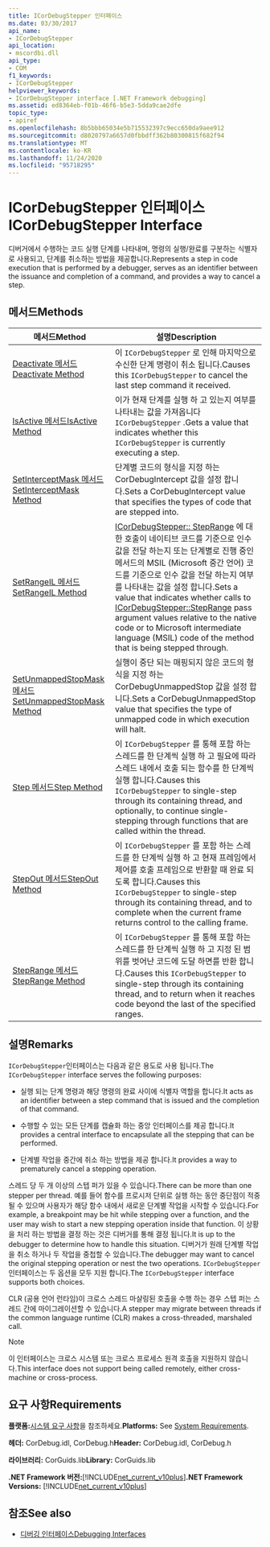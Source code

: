 ```yaml
---
title: ICorDebugStepper 인터페이스
ms.date: 03/30/2017
api_name:
- ICorDebugStepper
api_location:
- mscordbi.dll
api_type:
- COM
f1_keywords:
- ICorDebugStepper
helpviewer_keywords:
- ICorDebugStepper interface [.NET Framework debugging]
ms.assetid: ed8364eb-f01b-46f6-b5e3-5dda9cae2dfe
topic_type:
- apiref
ms.openlocfilehash: 8b5bbb65034e5b715532397c9ecc650da9aee912
ms.sourcegitcommit: d8020797a6657d0fbbdff362b80300815f682f94
ms.translationtype: MT
ms.contentlocale: ko-KR
ms.lasthandoff: 11/24/2020
ms.locfileid: "95718295"
---
```

# <a name="icordebugstepper-interface"></a><span data-ttu-id="ee5d9-102">ICorDebugStepper 인터페이스</span><span class="sxs-lookup"><span data-stu-id="ee5d9-102">ICorDebugStepper Interface</span></span>

<span data-ttu-id="ee5d9-103">디버거에서 수행하는 코드 실행 단계를 나타내며, 명령의 실행/완료를 구분하는 식별자로 사용되고, 단계를 취소하는 방법을 제공합니다.</span><span class="sxs-lookup"><span data-stu-id="ee5d9-103">Represents a step in code execution that is performed by a debugger, serves as an identifier between the issuance and completion of a command, and provides a way to cancel a step.</span></span>  
  
## <a name="methods"></a><span data-ttu-id="ee5d9-104">메서드</span><span class="sxs-lookup"><span data-stu-id="ee5d9-104">Methods</span></span>  
  
|<span data-ttu-id="ee5d9-105">메서드</span><span class="sxs-lookup"><span data-stu-id="ee5d9-105">Method</span></span>|<span data-ttu-id="ee5d9-106">설명</span><span class="sxs-lookup"><span data-stu-id="ee5d9-106">Description</span></span>|  
|------------|-----------------|  
|[<span data-ttu-id="ee5d9-107">Deactivate 메서드</span><span class="sxs-lookup"><span data-stu-id="ee5d9-107">Deactivate Method</span></span>](icordebugstepper-deactivate-method.md)|<span data-ttu-id="ee5d9-108">이 `ICorDebugStepper` 로 인해 마지막으로 수신한 단계 명령이 취소 됩니다.</span><span class="sxs-lookup"><span data-stu-id="ee5d9-108">Causes this `ICorDebugStepper` to cancel the last step command it received.</span></span>|  
|[<span data-ttu-id="ee5d9-109">IsActive 메서드</span><span class="sxs-lookup"><span data-stu-id="ee5d9-109">IsActive Method</span></span>](icordebugstepper-isactive-method.md)|<span data-ttu-id="ee5d9-110">이가 현재 단계를 실행 하 고 있는지 여부를 나타내는 값을 가져옵니다 `ICorDebugStepper` .</span><span class="sxs-lookup"><span data-stu-id="ee5d9-110">Gets a value that indicates whether this `ICorDebugStepper` is currently executing a step.</span></span>|  
|[<span data-ttu-id="ee5d9-111">SetInterceptMask 메서드</span><span class="sxs-lookup"><span data-stu-id="ee5d9-111">SetInterceptMask Method</span></span>](icordebugstepper-setinterceptmask-method.md)|<span data-ttu-id="ee5d9-112">단계별 코드의 형식을 지정 하는 CorDebugIntercept 값을 설정 합니다.</span><span class="sxs-lookup"><span data-stu-id="ee5d9-112">Sets a CorDebugIntercept value that specifies the types of code that are stepped into.</span></span>|  
|[<span data-ttu-id="ee5d9-113">SetRangeIL 메서드</span><span class="sxs-lookup"><span data-stu-id="ee5d9-113">SetRangeIL Method</span></span>](icordebugstepper-setrangeil-method.md)|<span data-ttu-id="ee5d9-114">[ICorDebugStepper:: StepRange](icordebugstepper-steprange-method.md) 에 대 한 호출이 네이티브 코드를 기준으로 인수 값을 전달 하는지 또는 단계별로 진행 중인 메서드의 MSIL (Microsoft 중간 언어) 코드를 기준으로 인수 값을 전달 하는지 여부를 나타내는 값을 설정 합니다.</span><span class="sxs-lookup"><span data-stu-id="ee5d9-114">Sets a value that indicates whether calls to [ICorDebugStepper::StepRange](icordebugstepper-steprange-method.md) pass argument values relative to the native code or to Microsoft intermediate language (MSIL) code of the method that is being stepped through.</span></span>|  
|[<span data-ttu-id="ee5d9-115">SetUnmappedStopMask 메서드</span><span class="sxs-lookup"><span data-stu-id="ee5d9-115">SetUnmappedStopMask Method</span></span>](icordebugstepper-setunmappedstopmask-method.md)|<span data-ttu-id="ee5d9-116">실행이 중단 되는 매핑되지 않은 코드의 형식을 지정 하는 CorDebugUnmappedStop 값을 설정 합니다.</span><span class="sxs-lookup"><span data-stu-id="ee5d9-116">Sets a CorDebugUnmappedStop value that specifies the type of unmapped code in which execution will halt.</span></span>|  
|[<span data-ttu-id="ee5d9-117">Step 메서드</span><span class="sxs-lookup"><span data-stu-id="ee5d9-117">Step Method</span></span>](icordebugstepper-step-method.md)|<span data-ttu-id="ee5d9-118">이 `ICorDebugStepper` 를 통해 포함 하는 스레드를 한 단계씩 실행 하 고 필요에 따라 스레드 내에서 호출 되는 함수를 한 단계씩 실행 합니다.</span><span class="sxs-lookup"><span data-stu-id="ee5d9-118">Causes this `ICorDebugStepper` to single-step through its containing thread, and optionally, to continue single-stepping through functions that are called within the thread.</span></span>|  
|[<span data-ttu-id="ee5d9-119">StepOut 메서드</span><span class="sxs-lookup"><span data-stu-id="ee5d9-119">StepOut Method</span></span>](icordebugstepper-stepout-method.md)|<span data-ttu-id="ee5d9-120">이 `ICorDebugStepper` 를 포함 하는 스레드를 한 단계씩 실행 하 고 현재 프레임에서 제어를 호출 프레임으로 반환할 때 완료 되도록 합니다.</span><span class="sxs-lookup"><span data-stu-id="ee5d9-120">Causes this `ICorDebugStepper` to single-step through its containing thread, and to complete when the current frame returns control to the calling frame.</span></span>|  
|[<span data-ttu-id="ee5d9-121">StepRange 메서드</span><span class="sxs-lookup"><span data-stu-id="ee5d9-121">StepRange Method</span></span>](icordebugstepper-steprange-method.md)|<span data-ttu-id="ee5d9-122">이 `ICorDebugStepper` 를 통해 포함 하는 스레드를 한 단계씩 실행 하 고 지정 된 범위를 벗어난 코드에 도달 하면를 반환 합니다.</span><span class="sxs-lookup"><span data-stu-id="ee5d9-122">Causes this `ICorDebugStepper` to single-step through its containing thread, and to return when it reaches code beyond the last of the specified ranges.</span></span>|  
  
## <a name="remarks"></a><span data-ttu-id="ee5d9-123">설명</span><span class="sxs-lookup"><span data-stu-id="ee5d9-123">Remarks</span></span>  

 <span data-ttu-id="ee5d9-124">`ICorDebugStepper`인터페이스는 다음과 같은 용도로 사용 됩니다.</span><span class="sxs-lookup"><span data-stu-id="ee5d9-124">The `ICorDebugStepper` interface serves the following purposes:</span></span>  
  
- <span data-ttu-id="ee5d9-125">실행 되는 단계 명령과 해당 명령의 완료 사이에 식별자 역할을 합니다.</span><span class="sxs-lookup"><span data-stu-id="ee5d9-125">It acts as an identifier between a step command that is issued and the completion of that command.</span></span>  
  
- <span data-ttu-id="ee5d9-126">수행할 수 있는 모든 단계를 캡슐화 하는 중앙 인터페이스를 제공 합니다.</span><span class="sxs-lookup"><span data-stu-id="ee5d9-126">It provides a central interface to encapsulate all the stepping that can be performed.</span></span>  
  
- <span data-ttu-id="ee5d9-127">단계별 작업을 중간에 취소 하는 방법을 제공 합니다.</span><span class="sxs-lookup"><span data-stu-id="ee5d9-127">It provides a way to prematurely cancel a stepping operation.</span></span>  
  
 <span data-ttu-id="ee5d9-128">스레드 당 두 개 이상의 스텝 퍼가 있을 수 있습니다.</span><span class="sxs-lookup"><span data-stu-id="ee5d9-128">There can be more than one stepper per thread.</span></span> <span data-ttu-id="ee5d9-129">예를 들어 함수를 프로시저 단위로 실행 하는 동안 중단점이 적중 될 수 있으며 사용자가 해당 함수 내에서 새로운 단계별 작업을 시작할 수 있습니다.</span><span class="sxs-lookup"><span data-stu-id="ee5d9-129">For example, a breakpoint may be hit while stepping over a function, and the user may wish to start a new stepping operation inside that function.</span></span> <span data-ttu-id="ee5d9-130">이 상황을 처리 하는 방법을 결정 하는 것은 디버거를 통해 결정 됩니다.</span><span class="sxs-lookup"><span data-stu-id="ee5d9-130">It is up to the debugger to determine how to handle this situation.</span></span> <span data-ttu-id="ee5d9-131">디버거가 원래 단계별 작업을 취소 하거나 두 작업을 중첩할 수 있습니다.</span><span class="sxs-lookup"><span data-stu-id="ee5d9-131">The debugger may want to cancel the original stepping operation or nest the two operations.</span></span> <span data-ttu-id="ee5d9-132">`ICorDebugStepper`인터페이스는 두 옵션을 모두 지원 합니다.</span><span class="sxs-lookup"><span data-stu-id="ee5d9-132">The `ICorDebugStepper` interface supports both choices.</span></span>  
  
 <span data-ttu-id="ee5d9-133">CLR (공용 언어 런타임)이 크로스 스레드 마샬링된 호출을 수행 하는 경우 스텝 퍼는 스레드 간에 마이그레이션할 수 있습니다.</span><span class="sxs-lookup"><span data-stu-id="ee5d9-133">A stepper may migrate between threads if the common language runtime (CLR) makes a cross-threaded, marshaled call.</span></span>  
  
> [!NOTE]
> <span data-ttu-id="ee5d9-134">이 인터페이스는 크로스 시스템 또는 크로스 프로세스 원격 호출을 지원하지 않습니다.</span><span class="sxs-lookup"><span data-stu-id="ee5d9-134">This interface does not support being called remotely, either cross-machine or cross-process.</span></span>  
  
## <a name="requirements"></a><span data-ttu-id="ee5d9-135">요구 사항</span><span class="sxs-lookup"><span data-stu-id="ee5d9-135">Requirements</span></span>  

 <span data-ttu-id="ee5d9-136">**플랫폼:**[시스템 요구 사항](../../get-started/system-requirements.md)을 참조하세요.</span><span class="sxs-lookup"><span data-stu-id="ee5d9-136">**Platforms:** See [System Requirements](../../get-started/system-requirements.md).</span></span>  
  
 <span data-ttu-id="ee5d9-137">**헤더:** CorDebug.idl, CorDebug.h</span><span class="sxs-lookup"><span data-stu-id="ee5d9-137">**Header:** CorDebug.idl, CorDebug.h</span></span>  
  
 <span data-ttu-id="ee5d9-138">**라이브러리:** CorGuids.lib</span><span class="sxs-lookup"><span data-stu-id="ee5d9-138">**Library:** CorGuids.lib</span></span>  
  
 <span data-ttu-id="ee5d9-139">**.NET Framework 버전:**[!INCLUDE[net_current_v10plus](../../../../includes/net-current-v10plus-md.md)]</span><span class="sxs-lookup"><span data-stu-id="ee5d9-139">**.NET Framework Versions:** [!INCLUDE[net_current_v10plus](../../../../includes/net-current-v10plus-md.md)]</span></span>  
  
## <a name="see-also"></a><span data-ttu-id="ee5d9-140">참조</span><span class="sxs-lookup"><span data-stu-id="ee5d9-140">See also</span></span>

- [<span data-ttu-id="ee5d9-141">디버깅 인터페이스</span><span class="sxs-lookup"><span data-stu-id="ee5d9-141">Debugging Interfaces</span></span>](debugging-interfaces.md)
